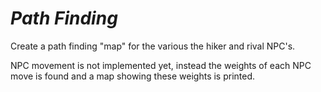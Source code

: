 # *Path Finding*
Create a path finding "map" for the various the hiker and rival NPC's.

NPC movement is not implemented yet, instead the weights of each NPC move is found and a map showing these weights is printed.
